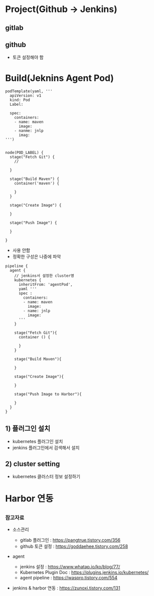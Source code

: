 # Project(Github -> Jenkins)

## gitlab

## github
- 토큰 설정해야 함


# Build(Jeknins Agent Pod)
```
podTemplate(yaml, '''
  apiVersion: v1
  kind: Pod
  Label:
    
  spec:
    containers:
    - name: maven
      image: 
    - nanme: jnlp
      imag: 
''')


node(POD_LABEL) {
  stage("Fetch Git") {
    //  
    
  }
  
  stage("Build Maven") {
    container('maven') {
      
    }
  }
  
  stage("Create Image") {
    
  }
  
  stage("Push Image") {
    
  }
  
}

```
- 사용 안함
- 정확한 구성은 나중에 파악


```
pipeline {
  agent {
    // jenkins서 설정한 cluster명
    kubernetes {
      inheritFrom: 'agentPod',
      yaml '''
      spec : 
        containers:
        - name: maven
          image: 
        - name: jnlp
          image: 
      '''
    }
    
    stage("Fetch Git"){
      container () {
        
      }
    }
    
    stage("Build Maven"){
      
    }
    
    stage("Create Image"){
      
    }
    
    stage("Push Image to Harbor"){
      
    }
  }
}
```





## 1) 플러그인 설치 
- kubernetes 플러그인 설치
- jenkins 플러그인에서 검색해서 설치

## 2) cluster setting
- kubernetes 클러스터 정보 설정하기

# Harbor 연동

##

### 참고자료
- 소스관리
  - gitlab 플러그인 : https://pangtrue.tistory.com/356
  - github 토큰 설정 : https://goddaehee.tistory.com/258
- agent 
  - jenkins 설정 : https://www.whatap.io/ko/blog/77/
  - Kubernetes Plugin Doc : https://plugins.jenkins.io/kubernetes/
  - agent pipeline : https://waspro.tistory.com/554

- jenkins & harbor 연동 : https://zunoxi.tistory.com/131
